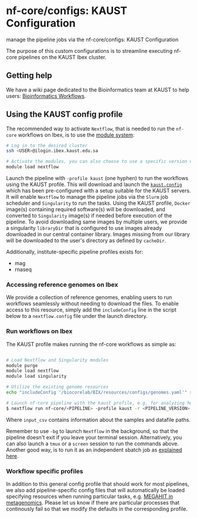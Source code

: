 # nf-core/configs: KAUST Configuration

manage the pipeline jobs via the nf-core/configs: KAUST Configuration

The purpose of this custom configurations is to streamline executing nf-core pipelines on the KAUST Ibex cluster.

## Getting help

We have a wiki page dedicated to the Bioinformatics team at KAUST to help users: [Bioinformatics Workflows](https://bclwiki.kaust.edu.sa/en/bix/analysis/public/bioinformatics-workflows).

## Using the KAUST config profile

The recommended way to activate `Nextflow`, that is needed to run the `nf-core` workflows on Ibex,
is to use the [module system](https://docs.hpc.kaust.edu.sa/soft_env/prog_env/modulesystem/basic_commands.html):

```bash
# Log in to the desired cluster
ssh <USER>@ilogin.ibex.kaust.edu.sa

# Activate the modules, you can also choose to use a specific version with e.g. `Nextflow/24.04.4`.
module load nextflow
```

Launch the pipeline with `-profile kaust` (one hyphen) to run the workflows using the KAUST profile.
This will download and launch the [`kaust.config`](../conf/kaust.config) which has been pre-configured with a setup suitable for the KAUST servers.
It will enable `Nextflow` to manage the pipeline jobs via the `Slurm` job scheduler and `Singularity` to run the tasks.
Using the KAUST profile, `Docker` image(s) containing required software(s) will be downloaded, and converted to `Singularity` image(s) if needed before execution of the pipeline. To avoid downloading same images by multiple users, we provide a singularity `libraryDir` that is configured to use images already downloaded in our central container library. Images missing from our library will be downloaded to the user's directory as defined by `cacheDir`.

Additionally, institute-specific pipeline profiles exists for:

- mag
- rnaseq

### Accessing reference genomes on Ibex

We provide a collection of reference genomes, enabling users to run workflows seamlessly without needing to download the files. To enable access to this resource, simply add the `includeConfig` line in the script below to a `nextflow.config` file under the launch directory.

### Run workflows on Ibex

The KAUST profile makes running the nf-core workflows as simple as:

```bash

# Load Nextflow and Singularity modules
module purge
module load nextflow
module load singularity

# Utilize the existing genome resources
echo "includeConfig '/biocorelab/BIX/resources/configs/genomes.yaml'" >> nextflow.config

# Launch nf-core pipeline with the kaust profile, e.g. for analyzing human data:
$ nextflow run nf-core/<PIPELINE> -profile kaust -r <PIPELINE_VERSION> --genome GRCh38.p14 --samplesheet input.csv [...]
```

Where `input_csv` contains information about the samples and datafile paths.

Remember to use `-bg` to launch `Nextflow` in the background, so that the pipeline doesn't exit if you leave your terminal session.
Alternatively, you can also launch a `tmux` or a `screen` session to run the commands above. Another good way, is to run it as an independent sbatch job as [explained here](https://bclwiki.kaust.edu.sa/en/bix/analysis/public/bioinformatics-workflows#run-workflow-using-sbatch).

### Workflow specific profiles

In addition to this general config profile that should work for most pipelines, we also add pipeline-specific config files that will automatically be loaded specifying resources when running particular tasks, e.g. [MEGAHIT in metagenomics](../conf/pipeline/mag/kaust.config). Please let us know if there are particular processes that continously fail so that we modify the defaults in the corresponding profile.
